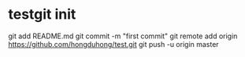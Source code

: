 # testgit init
git add README.md
git commit -m "first commit"
git remote add origin https://github.com/hongduhong/test.git
git push -u origin master
